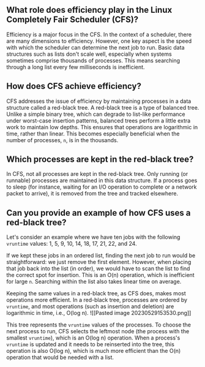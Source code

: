 ## What role does efficiency play in the Linux Completely Fair Scheduler (CFS)?

Efficiency is a major focus in the CFS. In the context of a scheduler, there are many dimensions to efficiency. However, one key aspect is the speed with which the scheduler can determine the next job to run. Basic data structures such as lists don't scale well, especially when systems sometimes comprise thousands of processes. This means searching through a long list every few milliseconds is inefficient.

## How does CFS achieve efficiency?

CFS addresses the issue of efficiency by maintaining processes in a data structure called a red-black tree. A red-black tree is a type of balanced tree. Unlike a simple binary tree, which can degrade to list-like performance under worst-case insertion patterns, balanced trees perform a little extra work to maintain low depths. This ensures that operations are logarithmic in time, rather than linear. This becomes especially beneficial when the number of processes, `n`, is in the thousands.

## Which processes are kept in the red-black tree?

In CFS, not all processes are kept in the red-black tree. Only running (or runnable) processes are maintained in this data structure. If a process goes to sleep (for instance, waiting for an I/O operation to complete or a network packet to arrive), it is removed from the tree and tracked elsewhere.

## Can you provide an example of how CFS uses a red-black tree?

Let's consider an example where we have ten jobs with the following `vruntime` values: 1, 5, 9, 10, 14, 18, 17, 21, 22, and 24.

If we kept these jobs in an ordered list, finding the next job to run would be straightforward: we just remove the first element. However, when placing that job back into the list (in order), we would have to scan the list to find the correct spot for insertion. This is an O(n) operation, which is inefficient for large `n`. Searching within the list also takes linear time on average.

Keeping the same values in a red-black tree, as CFS does, makes most operations more efficient. In a red-black tree, processes are ordered by `vruntime`, and most operations (such as insertion and deletion) are logarithmic in time, i.e., O(log n). 
![[Pasted image 20230529153530.png]]

This tree represents the `vruntime` values of the processes. To choose the next process to run, CFS selects the leftmost node (the process with the smallest `vruntime`), which is an O(log n) operation. When a process's `vruntime` is updated and it needs to be reinserted into the tree, this operation is also O(log n), which is much more efficient than the O(n) operation that would be needed with a list.